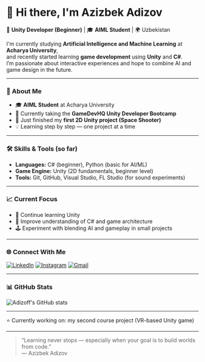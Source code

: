 # 👋 Hi there, I'm Azizbek Adizov  

🧠 **Unity Developer (Beginner)** | 🎓 **AIML Student** | 🌍 Uzbekistan

I'm currently studying **Artificial Intelligence and Machine Learning** at **Acharya University**,  
and recently started learning **game development** using **Unity** and **C#**.  
I’m passionate about interactive experiences and hope to combine AI and game design in the future.

---

### 🧠 About Me
- 🎓 **AIML Student** at Acharya University  
- 🚀 Currently taking the **GameDevHQ Unity Developer Bootcamp**  
- 🧩 Just finished my **first 2D Unity project (Space Shooter)**  
- 💡 Learning step by step — one project at a time  

---

### 🛠️ Skills & Tools (so far)
- **Languages:** C# (beginner), Python (basic for AI/ML)  
- **Game Engine:** Unity (2D fundamentals, beginner level)  
- **Tools:** Git, GitHub, Visual Studio, FL Studio (for sound experiments)  

---

### 📈 Current Focus
- 🎯 Continue learning Unity
- 🧠 Improve understanding of C# and game architecture  
- 🕹️ Experiment with blending AI and gameplay in small projects  

---

### 🌐 Connect With Me
[![LinkedIn](https://img.shields.io/badge/LinkedIn-0077B5?style=for-the-badge&logo=linkedin&logoColor=white)](https://www.linkedin.com/in/adizoff)
[![Instagram](https://img.shields.io/badge/Instagram-E4405F?style=for-the-badge&logo=instagram&logoColor=white)](https://www.instagram.com/pixelexpl0rer)
[![Gmail](https://img.shields.io/badge/Email-D14836?style=for-the-badge&logo=gmail&logoColor=white)](mailto:adizoff99@gmail.com)

---

### 📊 GitHub Stats
![Adizoff's GitHub stats](https://github-readme-stats.vercel.app/api?username=Adizoff&show_icons=true&theme=tokyonight)

---

⭐ Currently working on: my second course project (VR-based Unity game)

---

> “Learning never stops — especially when your goal is to build worlds from code.”  
> — Azizbek Adizov
